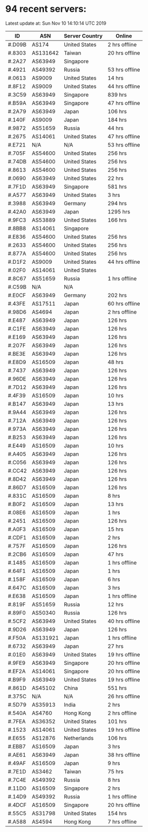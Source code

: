 # 94 recent servers:

Latest update at: Sun Nov 10 14:10:14 UTC 2019

| ID | ASN | Server Country | Online |
| -- | --- | -------------- | ------ |
| #.D09B | AS174 | United States | 2 hrs offline |
| #.8303 | AS131642 | Taiwan | 20 hrs offline |
| #.2A27 | AS63949 | Singapore | |
| #.4921 | AS49392 | Russia | 53 hrs offline |
| #.0613 | AS9009 | United States | 14 hrs |
| #.8F12 | AS9009 | United States | 44 hrs offline |
| #.3C59 | AS63949 | Singapore | 839 hrs |
| #.B59A | AS63949 | Singapore | 47 hrs offline |
| #.2A79 | AS63949 | Japan | 106 hrs |
| #.140F | AS9009 | Japan | 184 hrs |
| #.9872 | AS51659 | Russia | 44 hrs |
| #.2675 | AS14061 | United States | 47 hrs offline |
| #.E721 | N/A | N/A | 53 hrs offline |
| #.705F | AS54600 | United States | 256 hrs |
| #.74DB | AS54600 | United States | 256 hrs |
| #.8613 | AS54600 | United States | 256 hrs |
| #.0690 | AS63949 | United States | 22 hrs |
| #.7F1D | AS63949 | Singapore | 581 hrs |
| #.A577 | AS63949 | United States | 3 hrs |
| #.3988 | AS63949 | Germany | 294 hrs |
| #.42A0 | AS63949 | Japan | 1295 hrs |
| #.9FC3 | AS53889 | United States | 166 hrs |
| #.8BB8 | AS14061 | Singapore | |
| #.E836 | AS54600 | United States | 256 hrs |
| #.2633 | AS54600 | United States | 256 hrs |
| #.877A | AS54600 | United States | 256 hrs |
| #.D1F2 | AS9009 | United States | 44 hrs offline |
| #.02F0 | AS14061 | United States | |
| #.8C67 | AS51659 | Russia | 1 hrs offline |
| #.C59B | N/A | N/A | |
| #.E0CF | AS63949 | Germany | 202 hrs |
| #.43FE | AS17511 | Japan | 60 hrs offline |
| #.98D6 | AS4694 | Japan | 2 hrs offline |
| #.E487 | AS63949 | Japan | 126 hrs |
| #.C1FE | AS63949 | Japan | 126 hrs |
| #.E169 | AS63949 | Japan | 126 hrs |
| #.207F | AS63949 | Japan | 126 hrs |
| #.BE3E | AS63949 | Japan | 126 hrs |
| #.E8D9 | AS16509 | Japan | 48 hrs |
| #.7437 | AS63949 | Japan | 126 hrs |
| #.96DE | AS63949 | Japan | 126 hrs |
| #.7D12 | AS63949 | Japan | 126 hrs |
| #.4F39 | AS16509 | Japan | 10 hrs |
| #.B147 | AS63949 | Japan | 13 hrs |
| #.9A44 | AS63949 | Japan | 126 hrs |
| #.712A | AS63949 | Japan | 126 hrs |
| #.973A | AS63949 | Japan | 126 hrs |
| #.B253 | AS63949 | Japan | 126 hrs |
| #.E449 | AS16509 | Japan | 10 hrs |
| #.A405 | AS63949 | Japan | 126 hrs |
| #.C056 | AS63949 | Japan | 126 hrs |
| #.CC42 | AS63949 | Japan | 126 hrs |
| #.8D42 | AS63949 | Japan | 126 hrs |
| #.86D7 | AS16509 | Japan | 126 hrs |
| #.831C | AS16509 | Japan | 8 hrs |
| #.B0F2 | AS16509 | Japan | 13 hrs |
| #.08E6 | AS16509 | Japan | 1 hrs |
| #.2451 | AS16509 | Japan | 126 hrs |
| #.A0F3 | AS16509 | Japan | 15 hrs |
| #.CDF1 | AS16509 | Japan | 2 hrs |
| #.757F | AS16509 | Japan | 126 hrs |
| #.2CB6 | AS16509 | Japan | 47 hrs |
| #.1485 | AS16509 | Japan | 1 hrs offline |
| #.64F1 | AS16509 | Japan | 1 hrs |
| #.158F | AS16509 | Japan | 6 hrs |
| #.647C | AS16509 | Japan | 3 hrs |
| #.E638 | AS16509 | Japan | 1 hrs offline |
| #.819F | AS51659 | Russia | 12 hrs |
| #.89F0 | AS50340 | Russia | 126 hrs |
| #.5CF2 | AS63949 | United States | 40 hrs offline |
| #.9D26 | AS63949 | Japan | 126 hrs |
| #.F50A | AS131921 | Japan | 1 hrs offline |
| #.6732 | AS63949 | Japan | 27 hrs |
| #.01E0 | AS63949 | United States | 19 hrs offline |
| #.9FE9 | AS63949 | Singapore | 20 hrs offline |
| #.EF2A | AS14061 | Singapore | 20 hrs offline |
| #.B9F9 | AS63949 | United States | 19 hrs offline |
| #.861D | AS45102 | China | 551 hrs |
| #.375C | N/A | N/A | 26 hrs offline |
| #.5D79 | AS35913 | India | 2 hrs |
| #.540A | AS4760 | Hong Kong | 2 hrs offline |
| #.7FEA | AS36352 | United States | 101 hrs |
| #.1523 | AS14061 | United States | 19 hrs offline |
| #.E655 | AS12876 | Netherlands | 106 hrs |
| #.EBB7 | AS16509 | Japan | 3 hrs |
| #.AE61 | AS63949 | Japan | 38 hrs offline |
| #.49AF | AS16509 | Japan | 9 hrs |
| #.7E1D | AS3462 | Taiwan | 75 hrs |
| #.7C4E | AS49392 | Russia | 8 hrs |
| #.11D0 | AS16509 | Singapore | 2 hrs |
| #.14D9 | AS49392 | Russia | 1 hrs offline |
| #.4DCF | AS16509 | Singapore | 20 hrs offline |
| #.55C5 | AS31798 | United States | 154 hrs |
| #.A588 | AS4594 | Hong Kong | 7 hrs offline |

